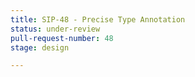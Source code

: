 ```yaml
---
title: SIP-48 - Precise Type Annotation
status: under-review
pull-request-number: 48
stage: design

---
```

